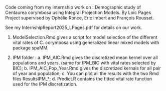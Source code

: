 Code coming from my internship work on : Demographic study of Centaurea corymbosa using Integral Projection Models. By Loïc Pages
Project supervised by Ophélie Ronce, Eric Imbert and François Rousset.

See my InternshipReport2025_LPages.pdf for details on our work.

1. ModelSelection.Rmd gives a script for model selection of the different vital rates of C. corymbosa using generalized linear mixed models with package spaMM.

2. IPM folder :
   a. IPM_AIC.Rmd gives the discretized mean kernel over all populations and years. (same for IPM_BIC with vital rates selected by BIC);
   b. IPM_AIC_Pop_Year.Rmd gives the discretized kernals for all pair of year and population;
   c. You can plot all the results with the two Rmd files ResultsIPM_*;
   d. Predict.R contains the fitted vital rate function used for the IPM discretization.

